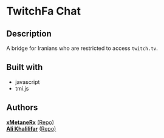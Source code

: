 # TwitchFa Chat

## Description
A bridge for Iranians who are restricted to access `twitch.tv`.

## Built with
* javascript
* tmi.js

## Authors
[**xMetaneRx**](https://github.com/xMetaneRx)
[(Repo)](https://github.com/xMetaneRx/twitch-chat)
\
[**Ali Khalilifar**](https://github.com/alikhalilifar)
[(Repo)](https://github.com/alikhalilifar/persian-twitch-client)

